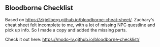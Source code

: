 ## Bloodborne Checklist

Based on https://zkjellberg.github.io/bloodborne-cheat-sheet/. Zachary's cheat sheet felt incomplete to me, with a lot of missing NPC questline and pick up info. So I made a copy and added the missing parts.

Check it out here: https://modo-lv.github.io/bloodborne-checklist/
